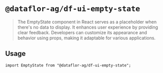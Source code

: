 # `@dataflor-ag/df-ui-empty-state`

> The EmptyState component in React serves as a placeholder when there's no data to display. It enhances user experience by providing clear feedback. Developers can customize its appearance and behavior using props, making it adaptable for various applications.

## Usage

```
import EmptyState from "@dataflor-ag/df-ui-empty-state";
```
